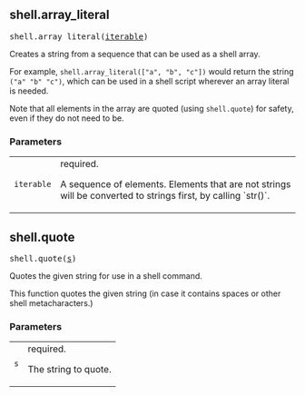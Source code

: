 <!-- Generated with Stardoc: http://skydoc.bazel.build -->

<a name="#shell.array_literal"></a>

## shell.array_literal

<pre>
shell.array_literal(<a href="#shell.array_literal-iterable">iterable</a>)
</pre>

Creates a string from a sequence that can be used as a shell array.

For example, `shell.array_literal(["a", "b", "c"])` would return the string
`("a" "b" "c")`, which can be used in a shell script wherever an array
literal is needed.

Note that all elements in the array are quoted (using `shell.quote`) for
safety, even if they do not need to be.


### Parameters

<table class="params-table">
  <colgroup>
    <col class="col-param" />
    <col class="col-description" />
  </colgroup>
  <tbody>
    <tr id="shell.array_literal-iterable">
      <td><code>iterable</code></td>
      <td>
        required.
        <p>
          A sequence of elements. Elements that are not strings will be
    converted to strings first, by calling `str()`.
        </p>
      </td>
    </tr>
  </tbody>
</table>


<a name="#shell.quote"></a>

## shell.quote

<pre>
shell.quote(<a href="#shell.quote-s">s</a>)
</pre>

Quotes the given string for use in a shell command.

This function quotes the given string (in case it contains spaces or other
shell metacharacters.)


### Parameters

<table class="params-table">
  <colgroup>
    <col class="col-param" />
    <col class="col-description" />
  </colgroup>
  <tbody>
    <tr id="shell.quote-s">
      <td><code>s</code></td>
      <td>
        required.
        <p>
          The string to quote.
        </p>
      </td>
    </tr>
  </tbody>
</table>


